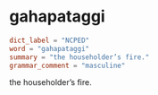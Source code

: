# gahapataggi

``` toml
dict_label = "NCPED"
word = "gahapataggi"
summary = "the householder’s fire."
grammar_comment = "masculine"
```

the householder’s fire.


